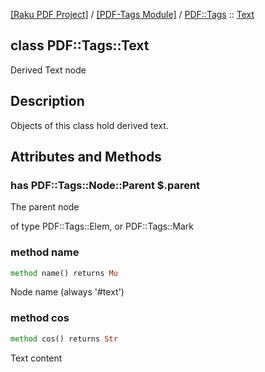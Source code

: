 [[Raku PDF Project]](https://pdf-raku.github.io)
 / [[PDF-Tags Module]](https://pdf-raku.github.io/PDF-Tags-raku)
 / [PDF::Tags](https://pdf-raku.github.io/PDF-Tags-raku/PDF/Tags)
 :: [Text](https://pdf-raku.github.io/PDF-Tags-raku/PDF/Tags/Text)

class PDF::Tags::Text
---------------------

Derived Text node

Description
-----------

Objects of this class hold derived text.

Attributes and Methods
----------------------

### has PDF::Tags::Node::Parent $.parent

The parent node

of type PDF::Tags::Elem, or PDF::Tags::Mark

### method name

```raku
method name() returns Mu
```

Node name (always '#text')

### method cos

```raku
method cos() returns Str
```

Text content

